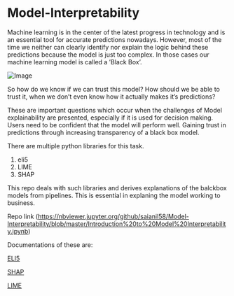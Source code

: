 # Model-Interpretability

Machine learning is in the center of the latest progress in technology and is an essential tool for accurate predictions nowadays. However, most of the time we neither can clearly identify nor explain the logic behind these predictions because the model is just too complex. In those cases our machine learning model is called a ’Black Box’.

![Image](https://d33wubrfki0l68.cloudfront.net/5331cb13d71df10783ce7b69c7bc9f703db5bf3d/2ecd6/img/posts/lime/intro.png)

So how do we know if we can trust this model? How should we be able to trust it, when we don’t even know how it actually makes it’s predictions?

These are important questions which occur when the challenges of Model explainability are presented, especially if it is used for decision making. Users need to be confident that the model will perform well. Gaining trust in predictions through increasing transparency of a black box model.

There are multiple python libraries for this task.
1. eli5
2. LIME
3. SHAP

This repo deals with such libraries and derives explanations of the balckbox models from pipelines. This is essential in explaning the model working to business.

Repo link (https://nbviewer.jupyter.org/github/saianil58/Model-Interpretability/blob/master/Introduction%20to%20Model%20Interpretability.ipynb)

Documentations of these are:

[ELI5](https://eli5.readthedocs.io/en/latest/)

[SHAP](https://github.com/slundberg/shap)

[LIME](https://github.com/marcotcr/lime)
